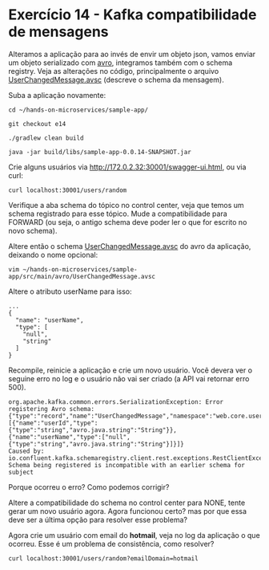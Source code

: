 # Exercício 14 - Kafka compatibilidade de mensagens

Alteramos a aplicação para ao invés de envir um objeto json, vamos enviar um objeto serializado com [avro](https://avro.apache.org/), integramos também com o schema registry. Veja as alterações no código, principalmente o arquivo [UserChangedMessage.avsc](/sample-app/src/main/avro/UserChangedMessage.avsc) (descreve o schema da mensagem).

Suba a aplicação novamente:

```console
cd ~/hands-on-microservices/sample-app/

git checkout e14

./gradlew clean build

java -jar build/libs/sample-app-0.0.14-SNAPSHOT.jar
```

Crie alguns usuários via http://172.0.2.32:30001/swagger-ui.html, ou via curl:

```console
curl localhost:30001/users/random
```

Verifique a aba schema do tópico no control center, veja que temos um schema registrado para esse tópico. Mude a compatibilidade para FORWARD (ou seja, o antigo schema deve poder ler o que for escrito no novo schema).

Altere então o schema [UserChangedMessage.avsc](/sample-app/src/main/avro/UserChangedMessage.avsc) do avro da aplicação, deixando o nome opcional: 

```console
vim ~/hands-on-microservices/sample-app/src/main/avro/UserChangedMessage.avsc
```

Altere o atributo userName para isso:

```avro
...
{
  "name": "userName",
  "type": [
    "null",
    "string"
  ]
} 
```

Recompile, reinicie a aplicação e crie um novo usuário. Você devera ver o seguine erro no log e o usuário não vai ser criado (a API vai retornar erro 500).

```console
org.apache.kafka.common.errors.SerializationException: Error registering Avro schema: {"type":"record","name":"UserChangedMessage","namespace":"web.core.user.pub","fields":[{"name":"userId","type":{"type":"string","avro.java.string":"String"}},{"name":"userName","type":["null",{"type":"string","avro.java.string":"String"}]}]}
Caused by: io.confluent.kafka.schemaregistry.client.rest.exceptions.RestClientException: Schema being registered is incompatible with an earlier schema for subject
```

Porque ocorreu o erro? Como podemos corrigir? 

Altere a compatibilidade do schema no control center para NONE, tente gerar um novo usuário agora. Agora funcionou certo? mas por que essa deve ser a última opção para resolver esse problema?

Agora crie um usuário com email do **hotmail**, veja no log da aplicação o que ocorreu. Esse é um problema de consistência, como resolver?

```console
curl localhost:30001/users/random?emailDomain=hotmail
```
